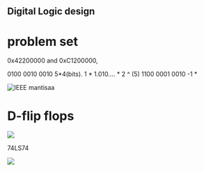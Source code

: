 ## Digital Logic design

#  problem set 
0x42200000 and 0xC1200000, 

0100 0010 0010  5*4(bits).
1 * 1.010.... * 2 ^ (5)
1100 0001 0010 -1 * 

![IEEE mantisaa](https://pyq.ravindrababuravula.com/wp-content/uploads/2020/02/Screenshot-from-2020-02-20-00-17-07.png)


# D-flip flops 


![](https://www.electronics-tutorials.ws/wp-content/uploads/2018/05/sequential-seq7.gif)

74LS74

![](https://www.electronics-tutorials.ws/wp-content/uploads/2018/05/sequential-seq33.gif)

